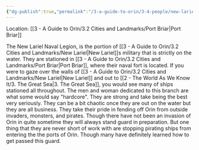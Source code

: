 ```yaml
---
{"dg-publish":true,"permalink":"/3-a-guide-to-orin/3-4-people/new-lariel-naval-legion/","created":"2025-01-21T18:29:45.326-06:00","updated":"2025-01-21T18:36:03.047-06:00"}
---
```


Location: [[3 - A Guide to Orin/3.2 Cities and Landmarks/Port Briar\|Port Briar]]

The New Lariel Naval Legion, is the portion of [[3 - A Guide to Orin/3.2 Cities and Landmarks/New Lariel\|New Lariel]]s military that is strictly on the water. They are stationed in [[3 - A Guide to Orin/3.2 Cities and Landmarks/Port Briar\|Port Briar]], where their naval fort is located. If you were to gaze over the walls of [[3 - A Guide to Orin/3.2 Cities and Landmarks/New Lariel\|New Lariel]] and out to  [[2 - The World As We Know It/3. The Great Sea\|3. The Great Sea]], you would see many of ships stationed all throughout. The men and woman dedicated to this branch are what some would say "hardcore". They are strong and take being the best very seriously. They can be a bit chaotic once they are out on the water but they are all business. They take their pride in fending off Orin from outside invaders, monsters, and pirates. Though there have not been an invasion of Orin in quite sometime they will always stand guard in preparation. But one thing that they are never short of work with are stopping pirating ships from entering the the ports of Orin. Though many have definitely learned how to get passed this guard. 
